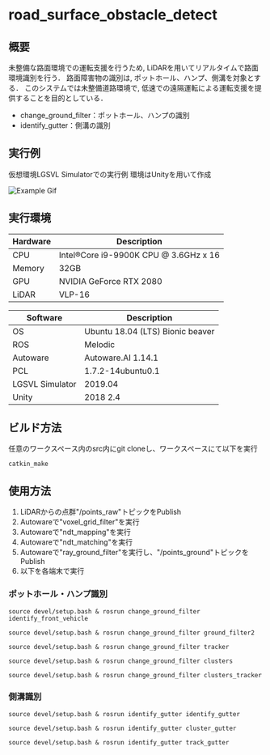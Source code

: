 # road_surface_obstacle_detect
## 概要
未整備な路面環境での運転支援を行うため, LiDARを用いてリアルタイムで路面環境識別を行う．
路面障害物の識別は, ポットホール、ハンプ、側溝を対象とする．
このシステムでは未整備道路環境で, 低速での遠隔運転による運転支援を提供することを目的としている．
- change_ground_filter：ポットホール、ハンプの識別
- identify_gutter：側溝の識別

## 実行例
仮想環境LGSVL Simulatorでの実行例
環境はUnityを用いて作成

![Example Gif](/images/virtual10.gif)

## 実行環境

| Hardware | Description |
| --- | --- |
| CPU | Intel®Core i9-9900K CPU @ 3.6GHz x 16 |
| Memory | 32GB |
| GPU | NVIDIA GeForce RTX 2080 |
| LiDAR | VLP-16 |

| Software | Description |
| --- | --- |
| OS | Ubuntu 18.04 (LTS) Bionic beaver |
| ROS | Melodic |
| Autoware | Autoware.AI 1.14.1 |
| PCL | 1.7.2-14ubuntu0.1 |
| LGSVL Simulator | 2019.04 |
| Unity | 2018 2.4 |



## ビルド方法
任意のワークスペース内のsrc内にgit cloneし、ワークスペースにて以下を実行
```
catkin_make
```

## 使用方法
1. LiDARからの点群"/points_raw"トピックをPublish
2. Autowareで"voxel_grid_filter"を実行
3. Autowareで"ndt_mapping"を実行
4. Autowareで"ndt_matching"を実行
5. Autowareで"ray_ground_filter"を実行し、"/points_ground"トピックをPublish
6. 以下を各端末で実行

### ポットホール・ハンプ識別
```
source devel/setup.bash & rosrun change_ground_filter identify_front_vehicle
```
```
source devel/setup.bash & rosrun change_ground_filter ground_filter2
```
```
source devel/setup.bash & rosrun change_ground_filter tracker
```
```
source devel/setup.bash & rosrun change_ground_filter clusters
```
```
source devel/setup.bash & rosrun change_ground_filter clusters_tracker
```

### 側溝識別
```
source devel/setup.bash & rosrun identify_gutter identify_gutter
```
```
source devel/setup.bash & rosrun identify_gutter cluster_gutter
```
```
source devel/setup.bash & rosrun identify_gutter track_gutter
```
